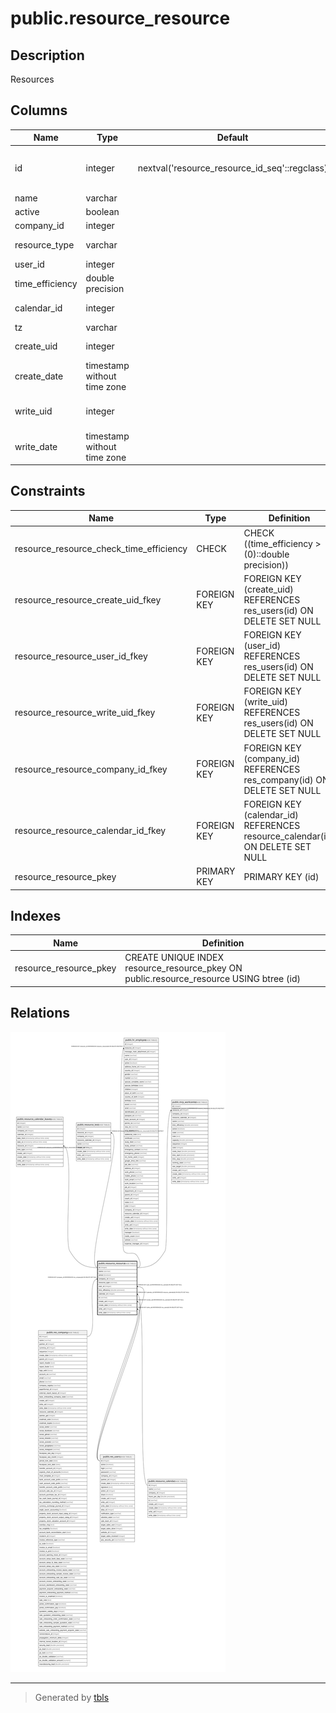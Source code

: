 # public.resource_resource

## Description

Resources

## Columns

| Name | Type | Default | Nullable | Children | Parents | Comment |
| ---- | ---- | ------- | -------- | -------- | ------- | ------- |
| id | integer | nextval('resource_resource_id_seq'::regclass) | false | [public.resource_calendar_leaves](public.resource_calendar_leaves.md) [public.resource_test](public.resource_test.md) [public.hr_employee](public.hr_employee.md) [public.mrp_workcenter](public.mrp_workcenter.md) |  |  |
| name | varchar |  | false |  |  | Name |
| active | boolean |  | true |  |  | Active |
| company_id | integer |  | true |  | [public.res_company](public.res_company.md) | Company |
| resource_type | varchar |  | false |  |  | Resource Type |
| user_id | integer |  | true |  | [public.res_users](public.res_users.md) | User |
| time_efficiency | double precision |  | false |  |  | Efficiency Factor |
| calendar_id | integer |  | false |  | [public.resource_calendar](public.resource_calendar.md) | Working Time |
| tz | varchar |  | false |  |  | Timezone |
| create_uid | integer |  | true |  | [public.res_users](public.res_users.md) | Created by |
| create_date | timestamp without time zone |  | true |  |  | Created on |
| write_uid | integer |  | true |  | [public.res_users](public.res_users.md) | Last Updated by |
| write_date | timestamp without time zone |  | true |  |  | Last Updated on |

## Constraints

| Name | Type | Definition | Comment |
| ---- | ---- | ---------- | ------- |
| resource_resource_check_time_efficiency | CHECK | CHECK ((time_efficiency > (0)::double precision)) | CHECK(time_efficiency>0) |
| resource_resource_create_uid_fkey | FOREIGN KEY | FOREIGN KEY (create_uid) REFERENCES res_users(id) ON DELETE SET NULL |  |
| resource_resource_user_id_fkey | FOREIGN KEY | FOREIGN KEY (user_id) REFERENCES res_users(id) ON DELETE SET NULL |  |
| resource_resource_write_uid_fkey | FOREIGN KEY | FOREIGN KEY (write_uid) REFERENCES res_users(id) ON DELETE SET NULL |  |
| resource_resource_company_id_fkey | FOREIGN KEY | FOREIGN KEY (company_id) REFERENCES res_company(id) ON DELETE SET NULL |  |
| resource_resource_calendar_id_fkey | FOREIGN KEY | FOREIGN KEY (calendar_id) REFERENCES resource_calendar(id) ON DELETE SET NULL |  |
| resource_resource_pkey | PRIMARY KEY | PRIMARY KEY (id) |  |

## Indexes

| Name | Definition |
| ---- | ---------- |
| resource_resource_pkey | CREATE UNIQUE INDEX resource_resource_pkey ON public.resource_resource USING btree (id) |

## Relations

![er](public.resource_resource.svg)

---

> Generated by [tbls](https://github.com/k1LoW/tbls)

